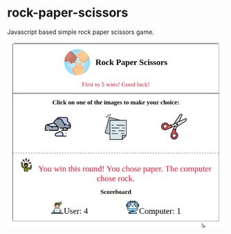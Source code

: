 # rock-paper-scissors
Javascript based simple rock paper scissors game.

![Rock Paper Scissors Screenshot](./img/game-screenshot.png)

